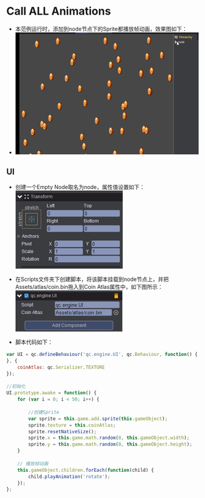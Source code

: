 # Call ALL Animations   

* 本范例运行时，添加到node节点下的Sprite都播放帧动画，效果图如下：<br>
* ![](images/show.gif)

## UI   

* 创建一个Empty Node取名为node，属性值设置如下：<br>
![](images/node.png)   

* 在Scripts文件夹下创建脚本，将该脚本挂载到node节点上，并把Assets/atlas/coin.bin拖入到Coin Atlas属性中，如下图所示：<br>
![](images/script.png)  

* 脚本代码如下：<br>

```javascript  
var UI = qc.defineBehaviour('qc.engine.UI', qc.Behaviour, function() {
}, {
    coinAtlas: qc.Serializer.TEXTURE
});

//初始化
UI.prototype.awake = function() {
    for (var i = 0; i < 50; i++) {
	
		//创建Sprite
        var sprite = this.game.add.sprite(this.gameObject);
        sprite.texture = this.coinAtlas;
        sprite.resetNativeSize();
        sprite.x = this.game.math.random(0, this.gameObject.width);
        sprite.y = this.game.math.random(0, this.gameObject.height);
    }
    
    // 播放帧动画
    this.gameObject.children.forEach(function(child) {
        child.playAnimation('rotate');
    });
};    
```
